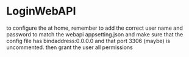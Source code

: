 # LoginWebAPI
to configure the at home, remember to add the correct user name and password to match the webapi appsetting.json and make sure that the config file has bindaddress:0.0.0.0 and that port 3306 (maybe) is uncommented. then grant the user all permissions
